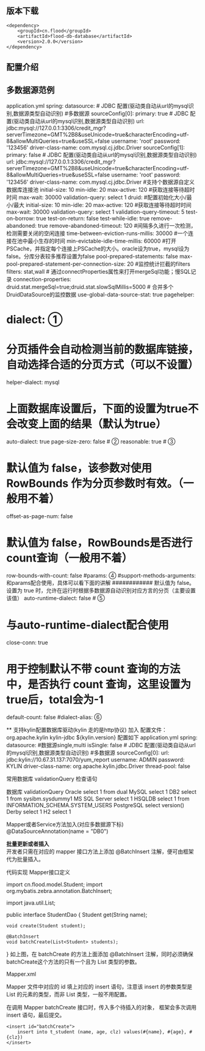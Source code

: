 **版本下载**
---
    <dependency>
    	<groupId>cn.flood</groupId>
    	<artifactId>flood-db-database</artifactId>
    	<version>2.0.0</version>
    </dependency>


**配置介绍**
---



**多数据源范例**
---
application.yml
spring:
  datasource:
    # JDBC 配置(驱动类自动从url的mysql识别,数据源类型自动识别)
    #多数据源
    sourceConfig[0]:
      primary: true
      # JDBC 配置(驱动类自动从url的mysql识别,数据源类型自动识别)
      url: jdbc:mysql://127.0.0.1:3306/credit_mgr?serverTimezone=GMT%2B8&useUnicode=true&characterEncoding=utf-8&allowMultiQueries=true&useSSL=false
      username: 'root'
      password: '123456'
      driver-class-name:  com.mysql.cj.jdbc.Driver
    sourceConfig[1]:
      primary: false
      # JDBC 配置(驱动类自动从url的mysql识别,数据源类型自动识别)
      url: jdbc:mysql://127.0.0.1:3306/credit_mgr?serverTimezone=GMT%2B8&useUnicode=true&characterEncoding=utf-8&allowMultiQueries=true&useSSL=false
      username: 'root'
      password: '123456'
      driver-class-name:  com.mysql.cj.jdbc.Driver
      #支持个数据源自定义数据库连接池
      initial-size: 10
      min-idle: 20
      max-active: 120
      #获取连接等待超时时间
      max-wait: 30000
      validation-query: select 1
    druid:
      #配置初始化大小/最小/最大
      initial-size: 10
      min-idle: 20
      max-active: 120
      #获取连接等待超时时间
      max-wait: 30000
      validation-query: select 1
      validation-query-timeout: 5
      test-on-borrow: true
      test-on-return: false
      test-while-idle: true
      remove-abandoned: true
      remove-abandoned-timeout: 120
      #间隔多久进行一次检测，检测需要关闭的空闲连接
      time-between-eviction-runs-millis: 30000
      #一个连接在池中最小生存的时间
      min-evictable-idle-time-millis: 60000
      #打开PSCache，并指定每个连接上PSCache的大小。oracle设为true，mysql设为false。分库分表较多推荐设置为false
      pool-prepared-statements: false
      max-pool-prepared-statement-per-connection-size: 20
      #监控统计拦截的filters
      filters: stat,wall
      # 通过connectProperties属性来打开mergeSql功能；慢SQL记录
      connection-properties: druid.stat.mergeSql=true;druid.stat.slowSqlMillis=5000
      # 合并多个DruidDataSource的监控数据
      use-global-data-source-stat: true
pagehelper:
  # dialect: ①
  # 分页插件会自动检测当前的数据库链接，自动选择合适的分页方式（可以不设置）
  helper-dialect: mysql
  # 上面数据库设置后，下面的设置为true不会改变上面的结果（默认为true）
  auto-dialect: true
  page-size-zero: false # ②
  reasonable: true # ③
  # 默认值为 false，该参数对使用 RowBounds 作为分页参数时有效。（一般用不着）
  offset-as-page-num: false
  # 默认值为 false，RowBounds是否进行count查询（一般用不着）
  row-bounds-with-count: false
  #params: ④
  #support-methods-arguments: 和params配合使用，具体可以看下面的讲解
  ############ 默认值为 false。设置为 true 时，允许在运行时根据多数据源自动识别对应方言的分页（主要设置该值）
  auto-runtime-dialect: false # ⑤
  # 与auto-runtime-dialect配合使用
  close-conn: true
  # 用于控制默认不带 count 查询的方法中，是否执行 count 查询，这里设置为true后，total会为-1
  default-count: false
  #dialect-alias: ⑥

** 支持kylin配置数据库驱动(kylin 走的是http协议)
加入 配置文件：
<dependency>
    <groupId>org.apache.kylin</groupId>
    <artifactId>kylin-jdbc</artifactId>
    <version>${kylin.version}</version>
</dependency>
配置如下
application.yml
spring:
  datasource:
    #数据源single,multi
    isSingle: false
    # JDBC 配置(驱动类自动从url的mysql识别,数据源类型自动识别)
    #多数据源
    sourceConfig[0]:
      url: jdbc:kylin://10.67.31.137:7070/yum_report
      username: ADMIN
      password: KYLIN
      driver-class-name: org.apache.kylin.jdbc.Driver
      thread-pool: false
      
常用数据库 validationQuery 检查语句

数据库	        validationQuery
Oracle	        select 1 from dual
MySQL	        select 1
DB2	            select 1 from sysibm.sysdummy1
MS SQL Server	select 1
HSQLDB	        select 1 from INFORMATION_SCHEMA.SYSTEM_USERS
PostgreSQL	    select version()
Derby	        select 1
H2	            select 1


Mapper或者Service方法加入(对应多数据源下标)
@DataSourceAnnotation(name = "DB0")

**批量更新或者插入**      
开发者只需在对应的 mapper 接口方法上添加 @BatchInsert 注解，便可由框架代为批量插入。

代码实现
Mapper接口定义

import cn.flood.model.Student;
import org.mybatis.zebra.annotation.BatchInsert;

import java.util.List;

public interface StudentDao {
    Student get(String name);

    void create(Student student);

    @BatchInsert
    void batchCreate(List<Student> students);
}
如上图，在 batchCreate 的方法上面添加 @BatchInsert 注解，同时必须确保batchCreate这个方法的只有一个且为 List 类型的参数。

Mapper.xml

Mapper 文件中对应的 id 填上对应的 insert 语句，注意该 insert 的参数类型是 List 的元素的类型，而非 List 类型，一般不用配置。

在调用 Mapper batchCreate 接口时，传入多个待插入的对象， 框架会多次调用 insert 语句，最后提交。

<mapper namespace="cn.flood.dao.StudentDao">
    <resultMap type="cn.flood.model.Student" id="StudentMap">
        <result column="name" property="name"/>
        <result column="clz" property="clz"/>
        <result column="age" property="age"/>
    </resultMap>

    <insert id="batchCreate">
        insert into t_student (name, age, clz) values(#{name}, #{age}, #{clz})
    </insert>

</mapper>

  
  
